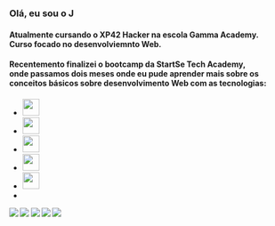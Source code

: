 ### Olá, eu sou o J
<h4>Atualmente cursando o XP42 Hacker na escola Gamma Academy.<br>Curso focado no desenvolviemnto Web.<h4>
<h4>Recentemento finalizei o bootcamp da StartSe Tech Academy, <br> onde passamos dois meses onde eu pude aprender mais sobre os conceitos básicos 
sobre desenvolvimento Web com as tecnologias: <h4>
<ul>
<li>
  <img src="https://cdn.jsdelivr.net/gh/devicons/devicon/icons/html5/html5-original.svg" width='30' heidth='30' />
</li>
<li>
   <img src="https://cdn.jsdelivr.net/gh/devicons/devicon/icons/css3/css3-original.svg" width='30' heidth='30'/>   
</li>
<li>
  <img src="https://cdn.jsdelivr.net/gh/devicons/devicon/icons/javascript/javascript-original.svg" width='30' heidth='30'/>
</li>
<li>
  <img src="https://cdn.jsdelivr.net/gh/devicons/devicon/icons/bootstrap/bootstrap-original.svg" width='30' heidth='30'/>
</li>
<li>
  <img src="https://cdn.jsdelivr.net/gh/devicons/devicon/icons/nodejs/nodejs-original.svg" width='30' heidth='30'/>
</li>
<li></li>
</ul>



<img src="https://img.shields.io/badge/Google_chrome-4285F4?style=for-the-badge&logo=Google-chrome&logoColor=white">
<img src="https://img.shields.io/badge/HTML5-E34F26?style=for-the-badge&logo=html5&logoColor=white">
<img src="https://img.shields.io/badge/CSS3-1572B6?style=for-the-badge&logo=css3&logoColor=white">
<img src="https://img.shields.io/badge/JavaScript-323330?style=for-the-badge&logo=javascript&logoColor=F7DF1E">
<img src="https://img.shields.io/badge/React-20232A?style=for-the-badge&logo=react&logoColor=61DAFB">
